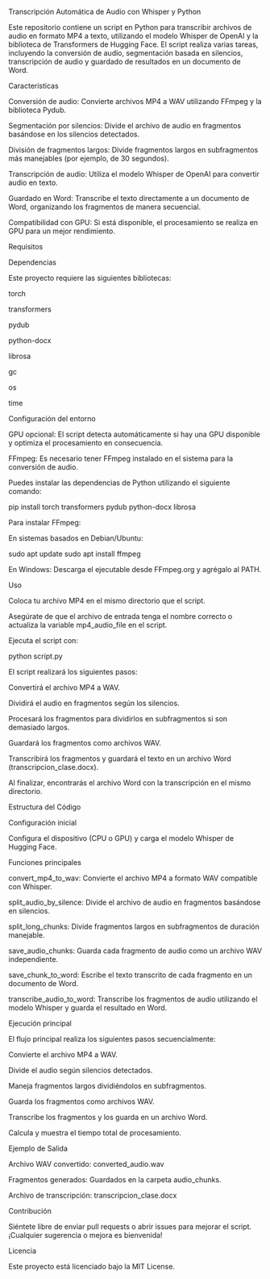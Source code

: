 Transcripción Automática de Audio con Whisper y Python

Este repositorio contiene un script en Python para transcribir archivos de audio en formato MP4 a texto, utilizando el modelo Whisper de OpenAI y la biblioteca de Transformers de Hugging Face. El script realiza varias tareas, incluyendo la conversión de audio, segmentación basada en silencios, transcripción de audio y guardado de resultados en un documento de Word.

Características

Conversión de audio: Convierte archivos MP4 a WAV utilizando FFmpeg y la biblioteca Pydub.

Segmentación por silencios: Divide el archivo de audio en fragmentos basándose en los silencios detectados.

División de fragmentos largos: Divide fragmentos largos en subfragmentos más manejables (por ejemplo, de 30 segundos).

Transcripción de audio: Utiliza el modelo Whisper de OpenAI para convertir audio en texto.

Guardado en Word: Transcribe el texto directamente a un documento de Word, organizando los fragmentos de manera secuencial.

Compatibilidad con GPU: Si está disponible, el procesamiento se realiza en GPU para un mejor rendimiento.

Requisitos

Dependencias

Este proyecto requiere las siguientes bibliotecas:

torch

transformers

pydub

python-docx

librosa

gc

os

time

Configuración del entorno

GPU opcional: El script detecta automáticamente si hay una GPU disponible y optimiza el procesamiento en consecuencia.

FFmpeg: Es necesario tener FFmpeg instalado en el sistema para la conversión de audio.

Puedes instalar las dependencias de Python utilizando el siguiente comando:

pip install torch transformers pydub python-docx librosa

Para instalar FFmpeg:

En sistemas basados en Debian/Ubuntu:

sudo apt update
sudo apt install ffmpeg

En Windows: Descarga el ejecutable desde FFmpeg.org y agrégalo al PATH.

Uso

Coloca tu archivo MP4 en el mismo directorio que el script.

Asegúrate de que el archivo de entrada tenga el nombre correcto o actualiza la variable mp4_audio_file en el script.

Ejecuta el script con:

python script.py

El script realizará los siguientes pasos:

Convertirá el archivo MP4 a WAV.

Dividirá el audio en fragmentos según los silencios.

Procesará los fragmentos para dividirlos en subfragmentos si son demasiado largos.

Guardará los fragmentos como archivos WAV.

Transcribirá los fragmentos y guardará el texto en un archivo Word (transcripcion_clase.docx).

Al finalizar, encontrarás el archivo Word con la transcripción en el mismo directorio.

Estructura del Código

Configuración inicial

Configura el dispositivo (CPU o GPU) y carga el modelo Whisper de Hugging Face.

Funciones principales

convert_mp4_to_wav: Convierte el archivo MP4 a formato WAV compatible con Whisper.

split_audio_by_silence: Divide el archivo de audio en fragmentos basándose en silencios.

split_long_chunks: Divide fragmentos largos en subfragmentos de duración manejable.

save_audio_chunks: Guarda cada fragmento de audio como un archivo WAV independiente.

save_chunk_to_word: Escribe el texto transcrito de cada fragmento en un documento de Word.

transcribe_audio_to_word: Transcribe los fragmentos de audio utilizando el modelo Whisper y guarda el resultado en Word.

Ejecución principal

El flujo principal realiza los siguientes pasos secuencialmente:

Convierte el archivo MP4 a WAV.

Divide el audio según silencios detectados.

Maneja fragmentos largos dividiéndolos en subfragmentos.

Guarda los fragmentos como archivos WAV.

Transcribe los fragmentos y los guarda en un archivo Word.

Calcula y muestra el tiempo total de procesamiento.

Ejemplo de Salida

Archivo WAV convertido: converted_audio.wav

Fragmentos generados: Guardados en la carpeta audio_chunks.

Archivo de transcripción: transcripcion_clase.docx

Contribución

Siéntete libre de enviar pull requests o abrir issues para mejorar el script. ¡Cualquier sugerencia o mejora es bienvenida!

Licencia

Este proyecto está licenciado bajo la MIT License.
